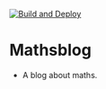 [![Build and Deploy](https://github.com/mathsblog/mathsblog.github.io/actions/workflows/main.yml/badge.svg?branch=main)](https://github.com/mathsblog/mathsblog.github.io/actions/workflows/main.yml)

# Mathsblog

- A blog about maths.
